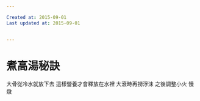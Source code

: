 ```yaml
---

Created at: 2015-09-01
Last updated at: 2015-09-01


---
```


# 煮高湯秘訣


大骨從冷水就放下去
這樣營養才會釋放在水裡
大滾時再撈浮沫
之後調整小火
慢燉

